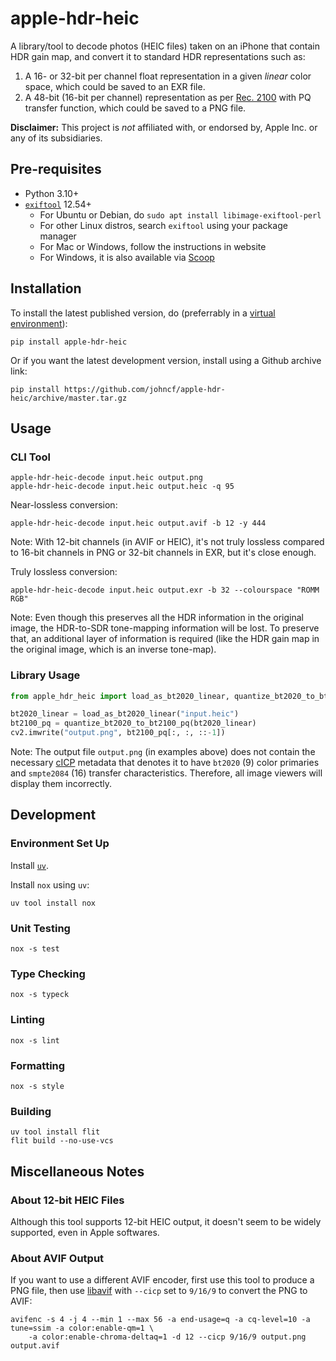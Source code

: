 # apple-hdr-heic

A library/tool to decode photos (HEIC files) taken on an iPhone that contain HDR gain map, and convert it to standard HDR representations such as:
1. A 16- or 32-bit per channel float representation in a given _linear_ color space, which could be saved to an EXR file.
1. A 48-bit (16-bit per channel) representation as per [Rec. 2100](https://en.wikipedia.org/wiki/Rec._2100) with PQ transfer function, which could be saved to a PNG file.

**Disclaimer:** This project is _not_ affiliated with, or endorsed by, Apple Inc. or any of its subsidiaries.

## Pre-requisites

* Python 3.10+
* [`exiftool`](https://exiftool.org/) 12.54+
  - For Ubuntu or Debian, do `sudo apt install libimage-exiftool-perl`
  - For other Linux distros, search `exiftool` using your package manager
  - For Mac or Windows, follow the instructions in website
  - For Windows, it is also available via [Scoop](https://scoop.sh/)

## Installation

To install the latest published version, do (preferrably in a [virtual environment](https://docs.python.org/3/library/venv.html)):

```
pip install apple-hdr-heic
```

Or if you want the latest development version, install using a Github archive link:

```
pip install https://github.com/johncf/apple-hdr-heic/archive/master.tar.gz
```

## Usage

### CLI Tool

```
apple-hdr-heic-decode input.heic output.png
apple-hdr-heic-decode input.heic output.heic -q 95
```

Near-lossless conversion:

```
apple-hdr-heic-decode input.heic output.avif -b 12 -y 444
```

Note: With 12-bit channels (in AVIF or HEIC), it's not truly lossless compared to 16-bit channels in PNG or 32-bit channels in EXR, but it's close enough.

Truly lossless conversion:

```
apple-hdr-heic-decode input.heic output.exr -b 32 --colourspace "ROMM RGB"
```

Note: Even though this preserves all the HDR information in the original image, the HDR-to-SDR tone-mapping information will be lost. To preserve that, an additional layer of information is required (like the HDR gain map in the original image, which is an inverse tone-map).

### Library Usage

```py
from apple_hdr_heic import load_as_bt2020_linear, quantize_bt2020_to_bt2100_pq

bt2020_linear = load_as_bt2020_linear("input.heic")
bt2100_pq = quantize_bt2020_to_bt2100_pq(bt2020_linear)
cv2.imwrite("output.png", bt2100_pq[:, :, ::-1])
```

Note: The output file `output.png` (in examples above) does not contain the necessary [cICP](https://en.wikipedia.org/wiki/Coding-independent_code_points) metadata that denotes it to have `bt2020` (9) color primaries and `smpte2084` (16) transfer characteristics. Therefore, all image viewers will display them incorrectly.

## Development

### Environment Set Up

Install [`uv`](https://github.com/astral-sh/uv).

Install `nox` using `uv`:

```
uv tool install nox
```

### Unit Testing

```
nox -s test
```

### Type Checking

```
nox -s typeck
```

### Linting

```
nox -s lint
```

### Formatting

```
nox -s style
```

### Building

```
uv tool install flit
flit build --no-use-vcs
```

## Miscellaneous Notes

### About 12-bit HEIC Files

Although this tool supports 12-bit HEIC output, it doesn't seem to be widely supported, even in Apple softwares.

### About AVIF Output

If you want to use a different AVIF encoder, first use this tool to produce a PNG file, then use [libavif](https://github.com/AOMediaCodec/libavif) with `--cicp` set to `9/16/9` to convert the PNG to AVIF:

```
avifenc -s 4 -j 4 --min 1 --max 56 -a end-usage=q -a cq-level=10 -a tune=ssim -a color:enable-qm=1 \
    -a color:enable-chroma-deltaq=1 -d 12 --cicp 9/16/9 output.png output.avif
```
